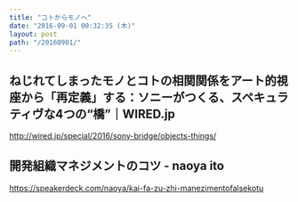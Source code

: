 ```yaml
---
title: "コトからモノへ"
date: "2016-09-01 00:32:35 (木)"
layout: post
path: "/20160901/"
---
```


## ねじれてしまったモノとコトの相関関係をアート的視座から「再定義」する：ソニーがつくる、スペキュラティヴな4つの“橋”｜WIRED.jp

http://wired.jp/special/2016/sony-bridge/objects-things/


## 開発組織マネジメントのコツ - naoya ito

https://speakerdeck.com/naoya/kai-fa-zu-zhi-manezimentofalsekotu
